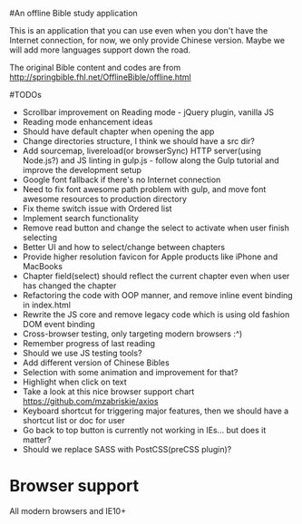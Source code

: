 #An offline Bible study application

This is an application that you can use even when you don't have the Internet connection, for now, we only provide Chinese version. Maybe we will add more languages support down the road.

The original Bible content and codes are from http://springbible.fhl.net/OfflineBible/offline.html

#TODOs
- Scrollbar improvement on Reading mode - jQuery plugin, vanilla JS
- Reading mode enhancement ideas
- Should have default chapter when opening the app
- Change directories structure, I think we should have a src dir?
- Add sourcemap, livereload(or browserSync) HTTP server(using Node.js?) and JS linting in gulp.js - follow along the Gulp tutorial and improve the development setup
- Google font fallback if there's no Internet connection
- Need to fix font awesome path problem with gulp, and move font awesome resources to production directory
- Fix theme switch issue with Ordered list
- Implement search functionality
- Remove read button and change the select to activate when user finish selecting
- Better UI and how to select/change between chapters
- Provide higher resolution favicon for Apple products like iPhone and MacBooks
- Chapter field(select) should reflect the current chapter even when user has changed the chapter
- Refactoring the code with OOP manner, and remove inline event binding in index.html
- Rewrite the JS core and remove legacy code which is using old fashion DOM event binding
- Cross-browser testing, only targeting modern browsers :^)
- Remember progress of last reading
- Should we use JS testing tools?
- Add different version of Chinese Bibles
- Selection with some animation and improvement for that?
- Highlight when click on text
- Take a look at this nice browser support chart https://github.com/mzabriskie/axios
- Keyboard shortcut for triggering major features, then we should have a shortcut list or doc for user
- Go back to top button is currently not working in IEs... but does it matter?
- Should we replace SASS with PostCSS(preCSS plugin)?

# Browser support
All modern browsers and IE10+
